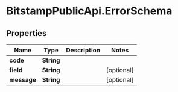 # BitstampPublicApi.ErrorSchema

## Properties

Name | Type | Description | Notes
------------ | ------------- | ------------- | -------------
**code** | **String** |  | 
**field** | **String** |  | [optional] 
**message** | **String** |  | [optional] 


